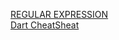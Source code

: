 [REGULAR EXPRESSION](https://www.rexegg.com/regex-quickstart.html)  
[Dart CheatSheat](https://www.programming-idioms.org/cheatsheet/Dart)  
